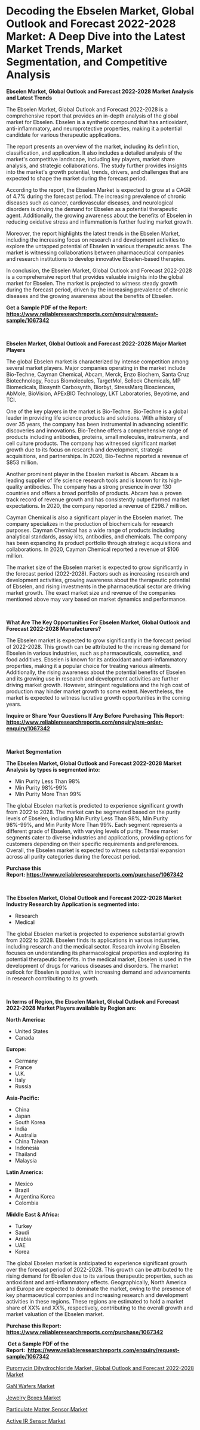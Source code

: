 <p><h1>Decoding the Ebselen Market, Global Outlook and Forecast 2022-2028 Market: A Deep Dive into the Latest Market Trends, Market Segmentation, and Competitive Analysis</h1></p><p><strong>Ebselen Market, Global Outlook and Forecast 2022-2028 Market Analysis and Latest Trends</strong></p>
<p><p>The Ebselen Market, Global Outlook and Forecast 2022-2028 is a comprehensive report that provides an in-depth analysis of the global market for Ebselen. Ebselen is a synthetic compound that has antioxidant, anti-inflammatory, and neuroprotective properties, making it a potential candidate for various therapeutic applications.</p><p>The report presents an overview of the market, including its definition, classification, and application. It also includes a detailed analysis of the market's competitive landscape, including key players, market share analysis, and strategic collaborations. The study further provides insights into the market's growth potential, trends, drivers, and challenges that are expected to shape the market during the forecast period.</p><p>According to the report, the Ebselen Market is expected to grow at a CAGR of 4.7% during the forecast period. The increasing prevalence of chronic diseases such as cancer, cardiovascular diseases, and neurological disorders is driving the demand for Ebselen as a potential therapeutic agent. Additionally, the growing awareness about the benefits of Ebselen in reducing oxidative stress and inflammation is further fueling market growth.</p><p>Moreover, the report highlights the latest trends in the Ebselen Market, including the increasing focus on research and development activities to explore the untapped potential of Ebselen in various therapeutic areas. The market is witnessing collaborations between pharmaceutical companies and research institutions to develop innovative Ebselen-based therapies.</p><p>In conclusion, the Ebselen Market, Global Outlook and Forecast 2022-2028 is a comprehensive report that provides valuable insights into the global market for Ebselen. The market is projected to witness steady growth during the forecast period, driven by the increasing prevalence of chronic diseases and the growing awareness about the benefits of Ebselen.</p></p>
<p><strong>Get a Sample PDF of the Report:&nbsp; <a href="https://www.reliableresearchreports.com/enquiry/request-sample/1067342">https://www.reliableresearchreports.com/enquiry/request-sample/1067342</a></strong></p>
<p>&nbsp;</p>
<p><strong>Ebselen Market, Global Outlook and Forecast 2022-2028 Major Market Players</strong></p>
<p><p>The global Ebselen market is characterized by intense competition among several market players. Major companies operating in the market include Bio-Techne, Cayman Chemical, Abcam, Merck, Enzo Biochem, Santa Cruz Biotechnology, Focus Biomolecules, TargetMol, Selleck Chemicals, MP Biomedicals, Biosynth Carbosynth, Biorbyt, StressMarq Biosciences, AbMole, BioVision, APExBIO Technology, LKT Laboratories, Beyotime, and TCI.</p><p>One of the key players in the market is Bio-Techne. Bio-Techne is a global leader in providing life science products and solutions. With a history of over 35 years, the company has been instrumental in advancing scientific discoveries and innovations. Bio-Techne offers a comprehensive range of products including antibodies, proteins, small molecules, instruments, and cell culture products. The company has witnessed significant market growth due to its focus on research and development, strategic acquisitions, and partnerships. In 2020, Bio-Techne reported a revenue of $853 million.</p><p>Another prominent player in the Ebselen market is Abcam. Abcam is a leading supplier of life science research tools and is known for its high-quality antibodies. The company has a strong presence in over 130 countries and offers a broad portfolio of products. Abcam has a proven track record of revenue growth and has consistently outperformed market expectations. In 2020, the company reported a revenue of £298.7 million.</p><p>Cayman Chemical is also a significant player in the Ebselen market. The company specializes in the production of biochemicals for research purposes. Cayman Chemical has a wide range of products including analytical standards, assay kits, antibodies, and chemicals. The company has been expanding its product portfolio through strategic acquisitions and collaborations. In 2020, Cayman Chemical reported a revenue of $106 million.</p><p>The market size of the Ebselen market is expected to grow significantly in the forecast period (2022-2028). Factors such as increasing research and development activities, growing awareness about the therapeutic potential of Ebselen, and rising investments in the pharmaceutical sector are driving market growth. The exact market size and revenue of the companies mentioned above may vary based on market dynamics and performance.</p></p>
<p>&nbsp;</p>
<p><strong>What Are The Key Opportunities For Ebselen Market, Global Outlook and Forecast 2022-2028 Manufacturers?</strong></p>
<p><p>The Ebselen market is expected to grow significantly in the forecast period of 2022-2028. This growth can be attributed to the increasing demand for Ebselen in various industries, such as pharmaceuticals, cosmetics, and food additives. Ebselen is known for its antioxidant and anti-inflammatory properties, making it a popular choice for treating various ailments. Additionally, the rising awareness about the potential benefits of Ebselen and its growing use in research and development activities are further driving market growth. However, stringent regulations and the high cost of production may hinder market growth to some extent. Nevertheless, the market is expected to witness lucrative growth opportunities in the coming years.</p></p>
<p><strong>Inquire or Share Your Questions If Any Before Purchasing This Report: <a href="https://www.reliableresearchreports.com/enquiry/pre-order-enquiry/1067342">https://www.reliableresearchreports.com/enquiry/pre-order-enquiry/1067342</a></strong></p>
<p>&nbsp;</p>
<p><strong>Market Segmentation</strong></p>
<p><strong>The Ebselen Market, Global Outlook and Forecast 2022-2028 Market Analysis by types is segmented into:</strong></p>
<p><ul><li>Min Purity Less Than 98%</li><li>Min Purity 98%-99%</li><li>Min Purity More Than 99%</li></ul></p>
<p><p>The global Ebselen market is predicted to experience significant growth from 2022 to 2028. The market can be segmented based on the purity levels of Ebselen, including Min Purity Less Than 98%, Min Purity 98%-99%, and Min Purity More Than 99%. Each segment represents a different grade of Ebselen, with varying levels of purity. These market segments cater to diverse industries and applications, providing options for customers depending on their specific requirements and preferences. Overall, the Ebselen market is expected to witness substantial expansion across all purity categories during the forecast period.</p></p>
<p><strong>Purchase this Report:&nbsp;<a href="https://www.reliableresearchreports.com/purchase/1067342">https://www.reliableresearchreports.com/purchase/1067342</a></strong></p>
<p>&nbsp;</p>
<p><strong>The Ebselen Market, Global Outlook and Forecast 2022-2028 Market Industry Research by Application is segmented into:</strong></p>
<p><ul><li>Research</li><li>Medical</li></ul></p>
<p><p>The global Ebselen market is projected to experience substantial growth from 2022 to 2028. Ebselen finds its applications in various industries, including research and the medical sector. Research involving Ebselen focuses on understanding its pharmacological properties and exploring its potential therapeutic benefits. In the medical market, Ebselen is used in the development of drugs for various diseases and disorders. The market outlook for Ebselen is positive, with increasing demand and advancements in research contributing to its growth.</p></p>
<p>&nbsp;</p>
<p><strong>In terms of Region, the Ebselen Market, Global Outlook and Forecast 2022-2028 Market Players available by Region are:</strong></p>
<p>
    <p> <strong> North America: </strong>
        <ul>
            <li>United States</li>
            <li>Canada</li>
        </ul>
        </p> 
    <p> <strong> Europe: </strong>
        <ul>
            <li>Germany</li>
            <li>France</li>
            <li>U.K.</li>
            <li>Italy</li>
            <li>Russia</li>
        </ul>
        </p> 
    <p> <strong> Asia-Pacific: </strong>
        <ul>
            <li>China</li>
            <li>Japan</li>
            <li>South Korea</li>
            <li>India</li>
            <li>Australia</li>
            <li>China Taiwan</li>
            <li>Indonesia</li>
            <li>Thailand</li>
            <li>Malaysia</li>
        </ul>
        </p> 
    <p> <strong> Latin America: </strong>
        <ul>
            <li>Mexico</li>
            <li>Brazil</li>
            <li>Argentina Korea</li>
            <li>Colombia</li>
        </ul>
        </p> 
    <p> <strong> Middle East & Africa: </strong>
        <ul>
            <li>Turkey</li>
            <li>Saudi</li>
            <li>Arabia</li>
            <li>UAE</li>
            <li>Korea</li>
        </ul>
    </p>
    </p>
<p><p>The global Ebselen market is anticipated to experience significant growth over the forecast period of 2022-2028. This growth can be attributed to the rising demand for Ebselen due to its various therapeutic properties, such as antioxidant and anti-inflammatory effects. Geographically, North America and Europe are expected to dominate the market, owing to the presence of key pharmaceutical companies and increasing research and development activities in these regions. These regions are estimated to hold a market share of XX% and XX%, respectively, contributing to the overall growth and market valuation of the Ebselen market.</p></p>
<p><strong>Purchase this Report: <a href="https://www.reliableresearchreports.com/purchase/1067342">https://www.reliableresearchreports.com/purchase/1067342</a></strong></p>
<p>&nbsp;<strong>Get a Sample PDF of the Report:&nbsp;&nbsp;<a href="https://www.reliableresearchreports.com/enquiry/request-sample/1067342">https://www.reliableresearchreports.com/enquiry/request-sample/1067342</a></strong></p>
<p><strong></strong></p>
<p><p><a href="https://github.com/WillieWoodard/Market-Research-Report-List-1/blob/main/puromycin-dihydrochloride-market-global-outlook-and-forecast-2022-2028-market.md">Puromycin Dihydrochloride Market, Global Outlook and Forecast 2022-2028 Market</a></p><p><a href="https://www.reportprime.com/gan-wafers-r5360">GaN Wafers Market</a></p><p><a href="https://medium.com/@santosh735584/jewelry-boxes-market-size-growth-forecast-2023-2030-e647fb819cca">Jewelry Boxes Market</a></p><p><a href="https://www.linkedin.com/pulse/decoding-particulate-matter-sensor-market-deep-dive-latest-bu2ic/">Particulate Matter Sensor Market</a></p><p><a href="https://www.linkedin.com/pulse/active-ir-sensor-market-insights-players-forecast-till-vabgc/">Active IR Sensor Market</a></p></p>